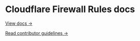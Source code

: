 # Cloudflare Firewall Rules docs

[View docs →](https://secret.wiki/firewall)

[Read contributor guidelines →](https://secret.wiki/docs-engine/contributing/content-framework)
